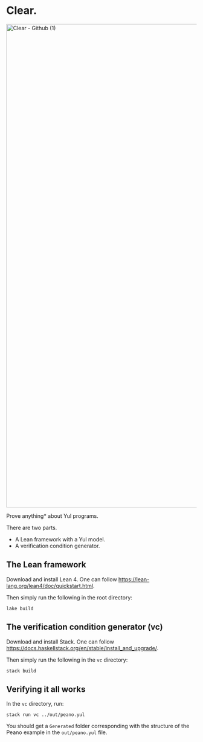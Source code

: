 # Clear.

<img width="1280" alt="Clear - Github (1)" src="https://github.com/NethermindEth/Clear/assets/114106639/9d92cbbc-5a55-4808-ae48-525647c1c0d6">



Prove anything* about Yul programs.

There are two parts.
  - A Lean framework with a Yul model.
  - A verification condition generator.

## The Lean framework
Download and install Lean 4. One can follow https://lean-lang.org/lean4/doc/quickstart.html.

Then simply run the following in the root directory:
```
lake build
```

## The verification condition generator (vc)

Download and install Stack. One can follow https://docs.haskellstack.org/en/stable/install_and_upgrade/.

Then simply run the following in the `vc` directory:
```
stack build
```

## Verifying it all works
In the `vc` directory, run:
```
stack run vc ../out/peano.yul
```

You should get a `Generated` folder corresponding with the structure of the Peano example
in the `out/peano.yul` file.
